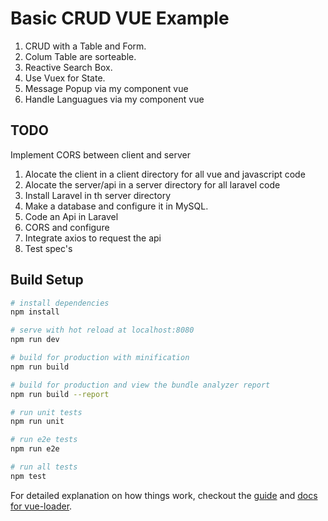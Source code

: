 # Basic CRUD VUE Example

1. CRUD with a Table and Form.
2. Colum Table are sorteable.
3. Reactive Search Box.
4. Use Vuex for State.
5. Message Popup via my component vue 
6. Handle Languagues via my component vue
## TODO
Implement CORS between client and server 
1. Alocate the client in a client directory for all vue and javascript code
2. Alocate the server/api in a server directory for all laravel code
3. Install Laravel in th server directory
4. Make a database and configure it in MySQL.
5. Code an Api in Laravel
6. CORS and configure 
7. Integrate axios to request the api
8. Test spec's

## Build Setup

``` bash
# install dependencies
npm install

# serve with hot reload at localhost:8080
npm run dev

# build for production with minification
npm run build

# build for production and view the bundle analyzer report
npm run build --report

# run unit tests
npm run unit

# run e2e tests
npm run e2e

# run all tests
npm test
```

For detailed explanation on how things work, checkout the [guide](http://vuejs-templates.github.io/webpack/) and [docs for vue-loader](http://vuejs.github.io/vue-loader).
